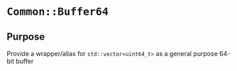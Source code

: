 `Common::Buffer64`
==================

## Purpose

Provide a wrapper/alias for `std::vector<uint64_t>` as a general purpose 64-bit buffer
